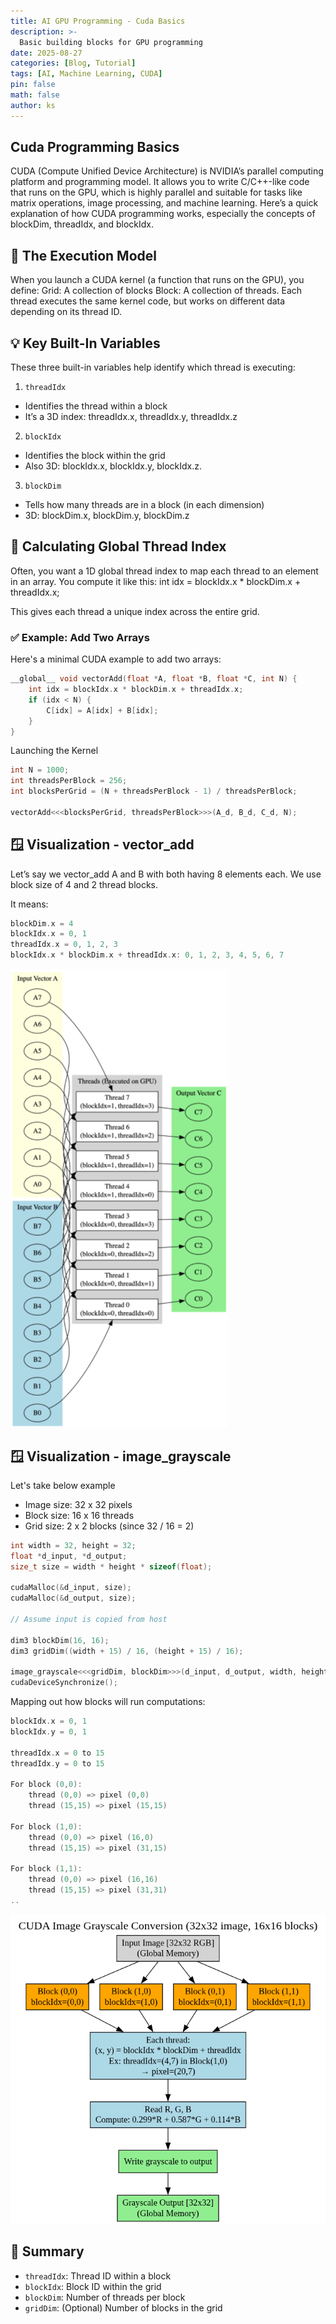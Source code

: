 ```yaml
---
title: AI GPU Programming - Cuda Basics
description: >-
  Basic building blocks for GPU programming
date: 2025-08-27
categories: [Blog, Tutorial]
tags: [AI, Machine Learning, CUDA]
pin: false
math: false
author: ks
---
```


## Cuda Programming Basics

CUDA (Compute Unified Device Architecture) is NVIDIA’s parallel computing platform and programming model. It allows you to write C/C++-like code that runs on the GPU, which is highly parallel and suitable for tasks like matrix operations, image processing, and machine learning.
Here’s a quick explanation of how CUDA programming works, especially the concepts of blockDim, threadIdx, and blockIdx.

## 🧠 The Execution Model

When you launch a CUDA kernel (a function that runs on the GPU), you define:
Grid: A collection of blocks
Block: A collection of threads.
Each thread executes the same kernel code, but works on different data depending on its thread ID.

## 💡 Key Built-In Variables

These three built-in variables help identify which thread is executing:
1. `threadIdx`
* Identifies the thread within a block
* It’s a 3D index: threadIdx.x, threadIdx.y, threadIdx.z

2. `blockIdx`
* Identifies the block within the grid
* Also 3D: blockIdx.x, blockIdx.y, blockIdx.z.

3. `blockDim`
* Tells how many threads are in a block (in each dimension)
* 3D: blockDim.x, blockDim.y, blockDim.z



## 🧮 Calculating Global Thread Index
Often, you want a 1D global thread index to map each thread to an element in an array. You compute it like this:
int idx = blockIdx.x * blockDim.x + threadIdx.x;

This gives each thread a unique index across the entire grid.

### ✅ Example: Add Two Arrays
Here's a minimal CUDA example to add two arrays:

```c
__global__ void vectorAdd(float *A, float *B, float *C, int N) {
    int idx = blockIdx.x * blockDim.x + threadIdx.x;
    if (idx < N) {
        C[idx] = A[idx] + B[idx];
    }
}
```

Launching the Kernel

```c
int N = 1000;
int threadsPerBlock = 256;
int blocksPerGrid = (N + threadsPerBlock - 1) / threadsPerBlock;

vectorAdd<<<blocksPerGrid, threadsPerBlock>>>(A_d, B_d, C_d, N);
```


##  🪟 Visualization - vector_add
Let’s say we vector_add A and B with both having 8 elements each. We use block size of 4 and 2 thread blocks. 

It means: 

```c
blockDim.x = 4
blockIdx.x = 0, 1
threadIdx.x = 0, 1, 2, 3
blockIdx.x * blockDim.x + threadIdx.x: 0, 1, 2, 3, 4, 5, 6, 7
```

![Vector Add](/assets/vector_add_gpu.png)

## 🪟 Visualization - image_grayscale

Let's take below example

* Image size: 32 x 32 pixels
* Block size: 16 x 16 threads
* Grid size: 2 x 2 blocks (since 32 / 16 = 2)


```c
int width = 32, height = 32;
float *d_input, *d_output;
size_t size = width * height * sizeof(float);

cudaMalloc(&d_input, size);
cudaMalloc(&d_output, size);

// Assume input is copied from host

dim3 blockDim(16, 16);
dim3 gridDim((width + 15) / 16, (height + 15) / 16);

image_grayscale<<<gridDim, blockDim>>>(d_input, d_output, width, height);
cudaDeviceSynchronize();
```

Mapping out how blocks will run computations:

```c
blockIdx.x = 0, 1
blockIdx.y = 0, 1

threadIdx.x = 0 to 15
threadIdx.y = 0 to 15

For block (0,0):
    thread (0,0) => pixel (0,0)
    thread (15,15) => pixel (15,15)

For block (1,0):
    thread (0,0) => pixel (16,0)
    thread (15,15) => pixel (31,15)

For block (1,1):
    thread (0,0) => pixel (16,16)
    thread (15,15) => pixel (31,31)
..
```

![Gary scaling](/assets/gray_scale_gpu.png)

## 🔁 Summary
* `threadIdx`: Thread ID within a block
* `blockIdx`: Block ID within the grid
* `blockDim`: Number of threads per block
* `gridDim`: (Optional) Number of blocks in the grid




